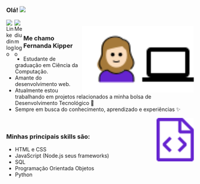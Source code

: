 ### Olá! <img src="https://www.flaticon.com/svg/static/icons/svg/40/40021.svg" width="30px">

<a href="https://www.linkedin.com/in/fernanda-kipper-5958a61a9/">
  <img align="left" alt="Linkedin logo" width="22px" src="https://www.flaticon.com/svg/static/icons/svg/2111/2111532.svg" />
</a>
<a href="https://nanda-kipper.medium.com/">
  <img align="left" alt="Medium logo" width="24px" src="https://www.flaticon.com/svg/static/icons/svg/2111/2111505.svg" />
</a>
<br />
<img align="right" alt="Code girl image" src="./codeGirl.svg"  width="300px"/>

### Me chamo Fernanda Kipper
- Estudante de graduação em Ciência da Computação.
- Amante do desenvolvimento web. 
- Atualmente estou trabalhando em projetos relacionados a minha bolsa de Desenvolvimento Tecnológico 🔭
- Sempre em busca do conhecimento, aprendizado e experiências ✨

<img src="./code.svg" width="100px" align="right"/>
<br />

### Minhas principais skills são:
- HTML e CSS
- JavaScript (Node.js seus frameworks)
- SQL
- Programação Orientada Objetos
- Python
